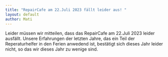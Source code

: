 ```yaml
---
title: "RepairCafe am 22.Juli 2023 fällt leider aus! "
layout: default
author: Mati
---
```



Leider müssen wir mitteilen, dass das RepairCafe am 22.Juli 2023 leider ausfällt. Unsere Erfahrungen der letzten Jahre, das ein Teil der Reperaturhelfer in den Ferien anwedend ist, bestätigt sich dieses Jahr leider nicht, so das wir dieses Jahr zu wenige sind.
